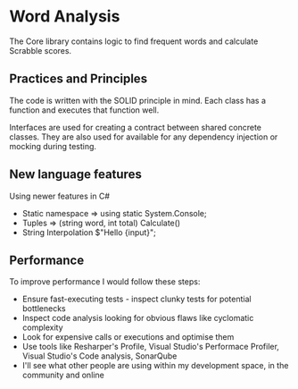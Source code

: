 # Word Analysis

The  Core library contains logic to find frequent words and calculate Scrabble scores.

## Practices and Principles
The code is written with the SOLID principle in mind. 
Each class has a function and executes that function well.

Interfaces are used for creating a contract between shared concrete classes.
They are also used for available for any dependency injection or mocking during testing.

## New language features
Using newer features in C#

* Static namespace => using static System.Console;
* Tuples => (string word, int total) Calculate()
* String Interpolation  $"Hello {input}";

## Performance
To improve performance I would follow these steps:

* Ensure fast-executing tests - inspect clunky tests for potential bottlenecks
* Inspect code analysis looking for obvious flaws like cyclomatic complexity
* Look for expensive calls or executions and optimise them
* Use tools like Resharper's Profile, Visual Studio's Performace Profiler, Visual Studio's Code analysis, SonarQube
* I'll see what other people are using within my development space, in the community and online